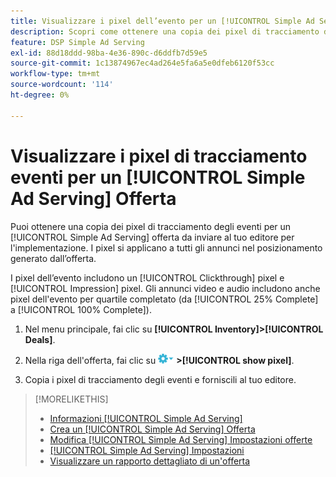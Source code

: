 ```yaml
---
title: Visualizzare i pixel dell’evento per un [!UICONTROL Simple Ad Serving] Offerta
description: Scopri come ottenere una copia dei pixel di tracciamento degli eventi per un [!UICONTROL Simple Ad Serving] accordo.
feature: DSP Simple Ad Serving
exl-id: 88d18ddd-98ba-4e36-890c-d6ddfb7d59e5
source-git-commit: 1c13874967ec4ad264e5fa6a5e0dfeb6120f53cc
workflow-type: tm+mt
source-wordcount: '114'
ht-degree: 0%

---
```


# Visualizzare i pixel di tracciamento eventi per un [!UICONTROL Simple Ad Serving] Offerta

Puoi ottenere una copia dei pixel di tracciamento degli eventi per un [!UICONTROL Simple Ad Serving] offerta da inviare al tuo editore per l&#39;implementazione. I pixel si applicano a tutti gli annunci nel posizionamento generato dall’offerta.

I pixel dell’evento includono un [!UICONTROL Clickthrough] pixel e [!UICONTROL Impression] pixel. Gli annunci video e audio includono anche pixel dell&#39;evento per quartile completato (da [!UICONTROL 25% Complete] a [!UICONTROL 100% Complete]).

1. Nel menu principale, fai clic su **[!UICONTROL Inventory]>[!UICONTROL Deals]**.

1. Nella riga dell&#39;offerta, fai clic su ![Menu Opzioni](/help/dsp/assets/options-menu.png) **>[!UICONTROL show pixel]**.

1. Copia i pixel di tracciamento degli eventi e forniscili al tuo editore.

>[!MORELIKETHIS]
>
>* [Informazioni [!UICONTROL Simple Ad Serving]](simple-deal-about.md)
>* [Crea un [!UICONTROL Simple Ad Serving] Offerta](simple-deal-create.md)
>* [Modifica [!UICONTROL Simple Ad Serving] Impostazioni offerte](simple-deal-edit.md)
>* [[!UICONTROL Simple Ad Serving] Impostazioni](simple-deal-settings.md)
>* [Visualizzare un rapporto dettagliato di un&#39;offerta](/help/dsp/inventory/deal-view-report.md)

